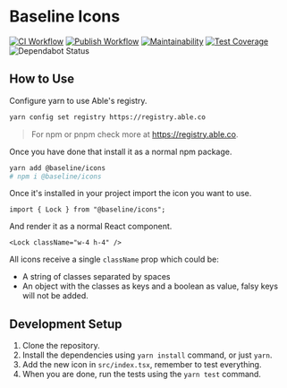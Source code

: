 # Baseline Icons

[![CI Workflow](https://github.com/ableco/baseline-icons/workflows/CI/badge.svg)](https://github.com/ableco/baseline-icons/actions?workflow=CI)
[![Publish Workflow](https://github.com/ableco/baseline-icons/workflows/Publish/badge.svg)](https://github.com/ableco/baseline-icons/actions?workflow=Publish)
[![Maintainability](https://api.codeclimate.com/v1/badges/dc8ca837f0443633fda0/maintainability)](https://codeclimate.com/repos/5d965fea478d1f6328000720/maintainability)
[![Test Coverage](https://api.codeclimate.com/v1/badges/dc8ca837f0443633fda0/test_coverage)](https://codeclimate.com/repos/5d965fea478d1f6328000720/test_coverage)
![Dependabot Status](https://api.dependabot.com/badges/status?host=github&repo=ableco/baseline-icons&identifier=211389596)

## How to Use

Configure yarn to use Able's registry.

```bash
yarn config set registry https://registry.able.co
```

> For npm or pnpm check more at https://registry.able.co.

Once you have done that install it as a normal npm package.

```bash
yarn add @baseline/icons
# npm i @baseline/icons
```

Once it's installed in your project import the icon you want to use.

```tsx
import { Lock } from "@baseline/icons";
```

And render it as a normal React component.

```tsx
<Lock className="w-4 h-4" />
```

All icons receive a single `className` prop which could be:

- A string of classes separated by spaces
- An object with the classes as keys and a boolean as value, falsy keys will not be added.

## Development Setup

1. Clone the repository.
2. Install the dependencies using `yarn install` command, or just `yarn`.
3. Add the new icon in `src/index.tsx`, remember to test everything.
4. When you are done, run the tests using the `yarn test` command.
